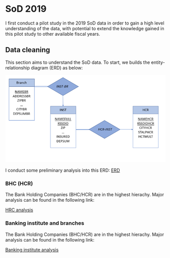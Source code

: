 # SoD 2019


I first conduct a pilot study in the 2019 SoD data in order to gain a high level understanding of the data, with potential to extend the knowledge gained in this pilot study to other available fiscal years.</p>

## Data cleaning

This section aims to understand the SoD data. To start, we builds the entity-relationship diagram (ERD) as below:

![SoD ERD](https://github.com/jiashanwu/GeoBankBR/blob/master/GeoBankBR2019/ERD.PNG)

I conduct some preliminary analysis into this ERD: [ERD](https://github.com/jiashanwu/GeoBankBR/blob/master/GeoBankBR2019/PreUdsDataP1.ipynb)

### BHC (HCR)

The Bank Holding Companies (BHC/HCR) are in the highest hierachy. Major analysis can be found in the following link:

[HRC analysis](https://github.com/jiashanwu/GeoBankBR/blob/master/GeoBankBR2019/PreUdsDataP2_HCR.ipynb)

### Banking institute and branches

The Bank Holding Companies (BHC/HCR) are in the highest hierachy. Major analysis can be found in the following link:

[Banking institute analysis](https://github.com/jiashanwu/GeoBankBR/blob/master/GeoBankBR2019/PreUdsDataP2_INS.ipynb)
